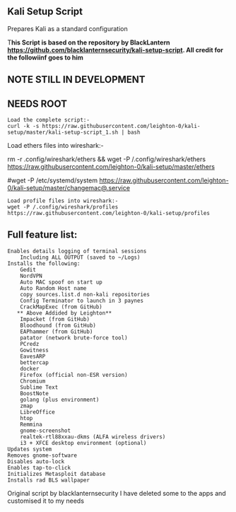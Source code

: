 ## Kali Setup Script

Prepares Kali as a standard configuration

T**his Script is based on the repository by BlackLantern https://github.com/blacklanternsecurity/kali-setup-script. All credit for the followiinf goes to him**

## NOTE STILL IN DEVELOPMENT

## NEEDS ROOT

~~~
Load the complete script:-
curl -k -s https://raw.githubusercontent.com/leighton-0/kali-setup/master/kali-setup-script_1.sh | bash
~~~
Load ethers files into wireshark:-

rm -r .config/wireshark/ethers && wget -P /.config/wireshark/ethers https://raw.githubusercontent.com/leighton-0/kali-setup/master/ethers

#wget -P /etc/systemd/system https://raw.githubusercontent.com/leighton-0/kali-setup/master/changemac@.service
~~~
Load profile files into wireshark:-
wget -P /.config/wireshark/profiles https://raw.githubusercontent.com/leighton-0/kali-setup/profiles
~~~


## Full feature list:

    Enables details logging of terminal sessions
        Including ALL OUTPUT (saved to ~/Logs)
    Installs the following:
        Gedit
        NordVPN
        Auto MAC spoof on start up
        Auto Random Host name
        copy sources.list.d non-kali repositories 
        Config Terminator to launch in 3 paynes
        CrackMapExec (from GitHub)
       ** Above Addided by Leighton**
        Impacket (from GitHub)
        Bloodhound (from GitHub)
        EAPhammer (from GitHub)
        patator (network brute-force tool)
        PCredz
        Gowitness
        EavesARP
        bettercap
        docker
        Firefox (official non-ESR version)
        Chromium
        Sublime Text
        BoostNote
        golang (plus environment)
        zmap
        LibreOffice
        htop
        Remmina
        gnome-screenshot
        realtek-rtl88xxau-dkms (ALFA wireless drivers)
        i3 + XFCE desktop environment (optional)
    Updates system
    Removes gnome-software
    Disables auto-lock
    Enables tap-to-click
    Initializes Metasploit database
    Installs rad BLS wallpaper


Original script by  blacklanternsecurity I have deleted some to the apps and customised it to my needs

